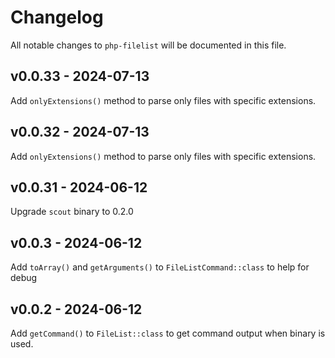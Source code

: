 # Changelog

All notable changes to `php-filelist` will be documented in this file.

## v0.0.33 - 2024-07-13

Add `onlyExtensions()` method to parse only files with specific extensions.

## v0.0.32 - 2024-07-13

Add `onlyExtensions()` method to parse only files with specific extensions.

## v0.0.31 - 2024-06-12

Upgrade `scout` binary to 0.2.0

## v0.0.3 - 2024-06-12

Add `toArray()` and `getArguments()` to `FileListCommand::class` to help for debug

## v0.0.2 - 2024-06-12

Add `getCommand()` to `FileList::class` to get command output when binary is used.

